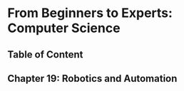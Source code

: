 # From Beginners to Experts: Computer Science
## Table of Content
## Chapter 19: Robotics and Automation

